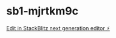 # sb1-mjrtkm9c

[Edit in StackBlitz next generation editor ⚡️](https://stackblitz.com/~/github.com/Dim1471/sb1-mjrtkm9c)